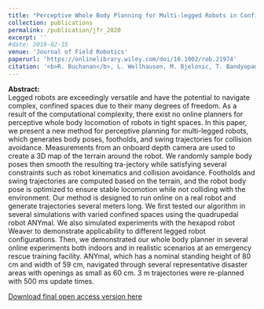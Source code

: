 ```yaml
---
title: "Perceptive Whole Body Planning for Multi-legged Robots in Confined Spaces"
collection: publications
permalink: /publication/jfr_2020
excerpt: ''
#date: 2019-02-15
venue: 'Journal of Field Robotics'
paperurl: 'https://onlinelibrary.wiley.com/doi/10.1002/rob.21974'
citation: '<b>R. Buchanan</b>, L. Wellhausen, M. Bjelonic, T. Bandyopadhyay, N. Kottege and M. Hutter, "Perceptive Whole Body Planning for Multi-legged Robots in Confined Spaces,". <i>J Field Robotics</i>. 2020; 1-17'
---
```


**Abstract:**<br>
Legged robots are exceedingly versatile and have the potential to navigate complex, confined spaces due to their many degrees of freedom. As a result of the computational complexity, there exist no online planners for perceptive whole body locomotion of robots in tight spaces. In this paper, we present a new method for perceptive planning for multi-legged robots, which generates body poses, footholds, and swing trajectories for collision avoidance. Measurements from an onboard depth camera are used to create a 3D map of the terrain around the robot. We randomly sample body poses then smooth the resulting tra-jectory while satisfying several constraints such as robot kinematics and collision avoidance. Footholds and swing trajectories are computed based on the terrain, and the robot body pose is optimized to ensure stable locomotion while not colliding with the environment. Our method is designed to run online on a real robot and generate trajectories several meters long. We first tested our algorithm in several simulations with varied confined spaces using the quadrupedal robot ANYmal. We also simulated experiments with the hexapod robot Weaver to demonstrate applicability to different legged robot configurations. Then, we demonstrated our whole body planner in several online experiments both indoors and in realistic scenarios at an emergency rescue training facility. ANYmal, which has a nominal standing height of 80 cm and width of 59 cm, navigated through several representative disaster areas with openings as small as 60 cm. 3 m trajectories were re-planned with 500 ms update times.

[Download final open access version here](https://onlinelibrary.wiley.com/doi/10.1002/rob.21974)
